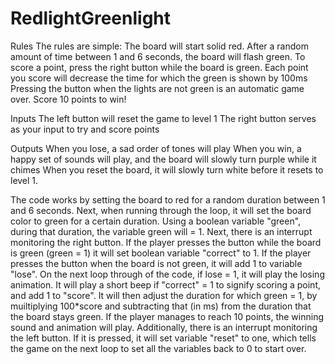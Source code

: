 # RedlightGreenlight
Rules
The rules are simple:
The board will start solid red. After a random amount of time between 1 and 6 seconds, the board will flash green.
To score a point, press the right button while the board is green.
Each point you score will decrease the time for which the green is shown by 100ms
Pressing the button when the lights are not green is an automatic game over.
Score 10 points to win!

Inputs
The left button will reset the game to level 1
The right button serves as your input to try and score points

Outputs
When you lose, a sad order of tones will play
When you win, a happy set of sounds will play, and the board will slowly turn purple while it chimes
When you reset the board, it will slowly turn white before it resets to level 1.

The code works by setting the board to red for a random duration between 1 and 6 seconds. Next, when running through the loop, it will set the board color to green for a certain duration. Using a boolean variable "green", during that duration, the variable green will = 1. Next, there is an interrupt monitoring the right button. If the player presses the button while the board is green (green = 1) it will set boolean variable "correct" to 1. If the player presses the button when the board is not green, it will add 1 to variable "lose". On the next loop through of the code, if lose = 1, it will play the losing animation. It will play a short beep if "correct" = 1 to signify scoring a point, and add 1 to "score". It will then adjust the duration for which green = 1, by muiltiplying 100*score and subtracting that (in ms) from the duration that the board stays green. If the player manages to reach 10 points, the winning sound and animation will play.
Additionally, there is an interrupt monitoring the left button. If it is pressed, it will set variable "reset" to one, which tells the game on the next loop to set all the variables back to 0 to start over.
